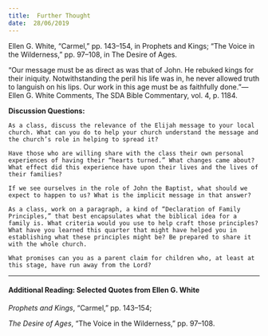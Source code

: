 ```yaml
---
title:  Further Thought
date:  28/06/2019
---
```


Ellen G. White, “Carmel,” pp. 143–154, in Prophets and Kings; “The Voice in the Wilderness,” pp. 97–108, in The Desire of Ages.

“Our message must be as direct as was that of John. He rebuked kings for their iniquity. Notwithstanding the peril his life was in, he never allowed truth to languish on his lips. Our work in this age must be as faithfully done.”—Ellen G. White Comments, The SDA Bible Commentary, vol. 4, p. 1184.

**Discussion Questions:**

`As a class, discuss the relevance of the Elijah message to your local church. What can you do to help your church understand the message and the church’s role in helping to spread it?`

`Have those who are willing share with the class their own personal experiences of having their “hearts turned.” What changes came about? What effect did this experience have upon their lives and the lives of their families?`

`If we see ourselves in the role of John the Baptist, what should we expect to happen to us? What is the implicit message in that answer?`

`As a class, work on a paragraph, a kind of “Declaration of Family Principles,” that best encapsulates what the biblical idea for a family is. What criteria would you use to help craft those principles? What have you learned this quarter that might have helped you in establishing what these principles might be? Be prepared to share it with the whole church.`

`What promises can you as a parent claim for children who, at least at this stage, have run away from the Lord?`

---

#### Additional Reading: Selected Quotes from Ellen G. White

_Prophets and Kings_, “Carmel,” pp. 143–154;

_The Desire of Ages_, “The Voice in the Wilderness,” pp. 97–108. 